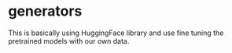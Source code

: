 # generators
This is basically using HuggingFace library and use fine tuning the pretrained models with our own data.
